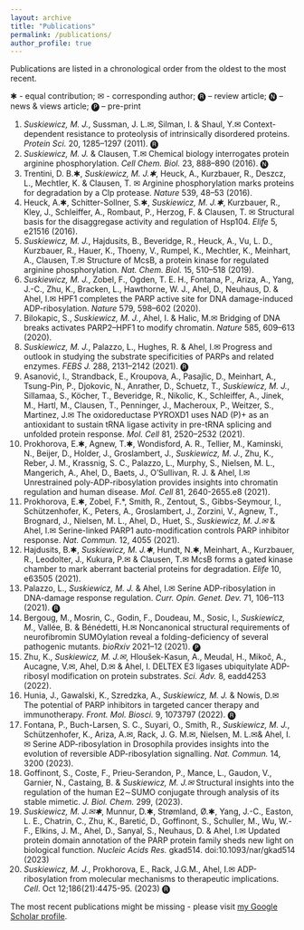 ```yaml
---
layout: archive
title: "Publications"
permalink: /publications/
author_profile: true
---
```


Publications are listed in a chronological order from the oldest to the most recent.

✱ - equal contribution; ✉ - corresponding author; 🅡 – review article; 🅝 – news & views article; 🅟 – pre-print 

1.	*Suskiewicz, M. J.*, Sussman, J. L.✉, Silman, I. & Shaul, Y.✉ Context-dependent resistance to proteolysis of intrinsically disordered proteins. *Protein Sci.* 20, 1285–1297 (2011). 🅡
2.	*Suskiewicz, M. J.* & Clausen, T.✉ Chemical biology interrogates protein arginine phosphorylation. *Cell Chem. Biol.* 23, 888–890 (2016). 🅝
3.	Trentini, D. B.✱, *Suskiewicz, M. J.✱*, Heuck, A., Kurzbauer, R., Deszcz, L., Mechtler, K. & Clausen, T. ✉ Arginine phosphorylation marks proteins for degradation by a Clp protease. *Nature* 539, 48–53 (2016).
4.	Heuck, A.✱, Schitter-Sollner, S.✱, *Suskiewicz, M. J.✱*, Kurzbauer, R., Kley, J., Schleiffer, A., Rombaut, P., Herzog, F. & Clausen, T. ✉ Structural basis for the disaggregase activity and regulation of Hsp104. *Elife* 5, e21516 (2016).
5.	*Suskiewicz, M. J.*, Hajdusits, B., Beveridge, R., Heuck, A., Vu, L. D., Kurzbauer, R., Hauer, K., Thoeny, V., Rumpel, K., Mechtler, K., Meinhart, A., Clausen, T.✉ Structure of McsB, a protein kinase for regulated arginine phosphorylation. *Nat. Chem. Biol.* 15, 510–518 (2019).
6.	*Suskiewicz, M. J.*, Zobel, F., Ogden, T. E. H., Fontana, P., Ariza, A., Yang, J.-C., Zhu, K., Bracken, L., Hawthorne, W. J., Ahel, D., Neuhaus, D. & Ahel, I.✉ HPF1 completes the PARP active site for DNA damage-induced ADP-ribosylation. *Nature* 579, 598–602 (2020).
7.	Bilokapic, S., *Suskiewicz, M. J.*, Ahel, I. & Halic, M.✉ Bridging of DNA breaks activates PARP2–HPF1 to modify chromatin. *Nature* 585, 609–613 (2020).
8.	*Suskiewicz, M. J.*, Palazzo, L., Hughes, R. & Ahel, I.✉ Progress and outlook in studying the substrate specificities of PARPs and related enzymes. *FEBS J.* 288, 2131–2142 (2021). 🅡
9.	Asanović, I., Strandback, E., Kroupova, A., Pasajlic, D., Meinhart, A., Tsung-Pin, P., Djokovic, N., Anrather, D., Schuetz, T., *Suskiewicz, M. J.*, Sillamaa, S., Köcher, T., Beveridge, R., Nikolic, K., Schleiffer, A., Jinek, M., Hartl, M., Clausen, T., Penninger, J., Macheroux, P., Weitzer, S., Martinez, J.✉ The oxidoreductase PYROXD1 uses NAD (P)+ as an antioxidant to sustain tRNA ligase activity in pre-tRNA splicing and unfolded protein response. *Mol. Cell* 81, 2520–2532 (2021).
10.	Prokhorova, E.✱, Agnew, T.✱, Wondisford, A. R., Tellier, M., Kaminski, N., Beijer, D., Holder, J., Groslambert, J., *Suskiewicz, M. J.*, Zhu, K., Reber, J. M., Krassnig, S. C., Palazzo, L., Murphy, S., Nielsen, M. L., Mangerich, A., Ahel, D., Baets, J., O’Sullivan, R. J. & Ahel, I.✉ Unrestrained poly-ADP-ribosylation provides insights into chromatin regulation and human disease. *Mol. Cell* 81, 2640-2655.e8 (2021).
11.	Prokhorova, E.✱, Zobel, F.*, Smith, R., Zentout, S., Gibbs-Seymour, I., Schützenhofer, K., Peters, A., Groslambert, J., Zorzini, V., Agnew, T., Brognard, J., Nielsen, M. L., Ahel, D., Huet, S., *Suskiewicz, M. J.✉* & Ahel, I.✉ Serine-linked PARP1 auto-modification controls PARP inhibitor response. *Nat. Commun.* 12, 4055 (2021).
12.	Hajdusits, B.✱, *Suskiewicz, M. J.✱*, Hundt, N.✱, Meinhart, A., Kurzbauer, R., Leodolter, J., Kukura, P.✉ & Clausen, T.✉ McsB forms a gated kinase chamber to mark aberrant bacterial proteins for degradation. *Elife* 10, e63505 (2021).
13.	Palazzo, L., *Suskiewicz, M. J.* & Ahel, I.✉ Serine ADP-ribosylation in DNA-damage response regulation. *Curr. Opin. Genet. Dev.* 71, 106–113 (2021). 🅡
14.	Bergoug, M., Mosrin, C., Godin, F., Doudeau, M., Sosic, I., *Suskiewicz, M.*, Vallée, B. & Bénédetti, H.✉ Noncanonical structural requirements of neurofibromin SUMOylation reveal a folding-deficiency of several pathogenic mutants. *bioRxiv* 2021–12 (2021). 🅟
15.	Zhu, K., *Suskiewicz, M. J.✉*, Hloušek-Kasun, A., Meudal, H., Mikoč, A., Aucagne, V.✉, Ahel, D.✉ & Ahel, I. DELTEX E3 ligases ubiquitylate ADP-ribosyl modification on protein substrates. *Sci. Adv.* 8, eadd4253 (2022).
16.	Hunia, J., Gawalski, K., Szredzka, A., *Suskiewicz, M. J.* & Nowis, D.✉ The potential of PARP inhibitors in targeted cancer therapy and immunotherapy. *Front. Mol. Biosci.* 9, 1073797 (2022). 🅡
17.	Fontana, P., Buch-Larsen, S. C., Suyari, O., Smith, R., *Suskiewicz, M. J.*, Schützenhofer, K., Ariza, A.✉, Rack, J. G. M.✉, Nielsen, M. L.✉& Ahel, I.✉ Serine ADP-ribosylation in Drosophila provides insights into the evolution of reversible ADP-ribosylation signalling. *Nat. Commun.* 14, 3200 (2023).
18.	Goffinont, S., Coste, F., Prieu-Serandon, P., Mance, L., Gaudon, V., Garnier, N., Castaing, B. & *Suskiewicz, M. J.✉* Structural insights into the regulation of the human E2∼SUMO conjugate through analysis of its stable mimetic. *J. Biol. Chem.* 299, (2023).
19.	*Suskiewicz, M. J.✉✱*, Munnur, D.✱, Strømland, Ø.✱, Yang, J.-C., Easton, L. E., Chatrin, C., Zhu, K., Baretić, D., Goffinont, S., Schuller, M., Wu, W.-F., Elkins, J. M., Ahel, D., Sanyal, S., Neuhaus, D. & Ahel, I.✉ Updated protein domain annotation of the PARP protein family sheds new light on biological function. *Nucleic Acids Res.* gkad514. doi:10.1093/nar/gkad514 (2023)
20.	 *Suskiewicz, M. J.*, Prokhorova, E., Rack, J.G.M., Ahel, I.✉ ADP-ribosylation from molecular mechanisms to therapeutic implications. *Cell*. Oct 12;186(21):4475-95. (2023) 🅡

The most recent publications might be missing - please visit <a href="https://scholar.google.ca/citations?user=Xsix4w8AAAAJ&hl=en">my Google Scholar profile</a>.


  
